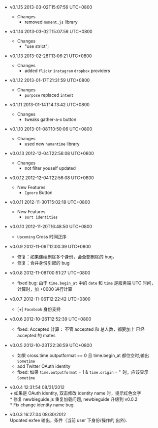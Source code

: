 * v0.1.15 2013-03-02T15:07:56 UTC+0800
  - Changes
    * removed `moment.js` library

* v0.1.14 2013-03-02T15:07:56 UTC+0800
  - Changes
    * "use strict";

* v0.1.13 2013-02-28T13:06:21 UTC+0800
  - Changes
    * added `flickr` `instagram` `dropbox` providers

* v0.1.12 2013-01-17T21:31:59 UTC+0800
  - Changes
    * `purpose` replaced `intent`

* v0.1.11 2013-01-14T14:13:42 UTC+0800
  - Changes
    * tweaks gather-a-x button

* v0.1.10 2013-01-08T10:50:06 UTC+0800
  - Changes
    * used new `humantime` library

* v0.0.13 2012-12-04T22:56:08 UTC+0800
  - Changes
    * not filter youself updated

* v0.0.12 2012-12-04T22:56:08 UTC+0800
  - New Features
    * `Ignore` Button

* v0.0.11 2012-11-30T15:02:18 UTC+0800
  - New Features
    * `sort identities`

* v0.0.10 2012-11-20T16:48:50 UTC+0800
  * `Upcoming` Cross 时间正序

* v0.0.9 2012-11-09T12:00:39 UTC+0800
  * 修复：如果连续删除多个身份，会全部删除的 bug。
  * 修复：合并身份引起的 bug

* v0.0.8 2012-11-08T00:51:27 UTC+0800
  * fixed bug: 由于 `time.begin_at` 中的 `date` 和 `time` 是服务端 UTC 时间，
    计算时，加 +0000 进行计算

* v0.0.7 2012-11-06T12:22:42 UTC+0800
  * [+] `Facebook` 身份支持

* v0.0.6 2012-10-26T12:52:39 UTC+0800
  * fixed: Accepted 计算： 不管 accepted 和 总人数，都要加上 已经 accepted 的 mates

* v0.0.5 2012-10-23T22:36:59 UTC+0800
  * 如果 cross.time.outputformat == 0 且 time.begin_at 都位空时,输出 `Sometime`
  * add Twitter OAuth identity
  * fixed: 如果 `time.outputformat` = 1 & `time.origin` = '' 时，应该显示 `Sometime`

* v0.0.4 12:31:54 08/31/2012   
  \+ 如果是 OAuth identity, 双击修改 identity name 时，提示红色文字   
  \* 修复 newbieguide.js 重复加载问题, newbieguide 升级到 v0.0.2   
  \* Fix change identity name bug.

* v0.0.3 16:27:04 08/30/2012   
  Updated exfee 输出，条件（当前 user 下身份/操作的 出外).
